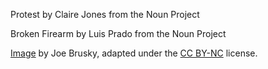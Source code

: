 Protest by Claire Jones from the Noun Project

Broken Firearm by Luis Prado from the Noun Project

[Image](https://www.flickr.com/photos/40969298@N05/31373330992/) by Joe Brusky, adapted under the [CC BY-NC](https://creativecommons.org/licenses/by-nc/2.0/) license.
